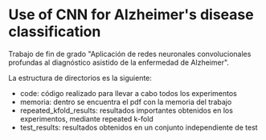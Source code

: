 # Use of CNN for Alzheimer's disease classification

Trabajo de fin de grado "Aplicación de redes neuronales convolucionales profundas al diagnóstico asistido de la enfermedad de Alzheimer".

La estructura de directorios es la siguiente:
- code: código realizado para llevar a cabo todos los experimentos
- memoria: dentro se encuentra el pdf con la memoria del trabajo
- repeated_kfold_results: resultados importantes obtenidos en los experimentos, mediante repeated k-fold
- test_results: resultados obtenidos en un conjunto independiente de test
